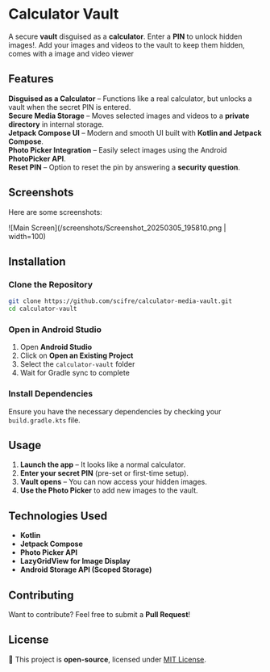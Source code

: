 # Calculator Vault 

A secure **vault** disguised as a **calculator**. Enter a **PIN** to unlock hidden images!. Add your images and videos to the vault to keep them hidden, comes with a image and video viewer

## Features

**Disguised as a Calculator** – Functions like a real calculator, but unlocks a vault when the secret PIN is entered.  
**Secure Media Storage** – Moves selected images and videos to a **private directory** in internal storage.  
**Jetpack Compose UI** – Modern and smooth UI built with **Kotlin and Jetpack Compose**.  
**Photo Picker Integration** – Easily select images using the Android **PhotoPicker API**.  
**Reset PIN** – Option to reset the pin by answering a **security question**.

## Screenshots

Here are some screenshots:

![Main Screen](/screenshots/Screenshot_20250305_195810.png | width=100)

## Installation

### Clone the Repository

```sh
git clone https://github.com/scifre/calculator-media-vault.git
cd calculator-vault
```

### Open in Android Studio

1. Open **Android Studio**
2. Click on **Open an Existing Project**
3. Select the `calculator-vault` folder
4. Wait for Gradle sync to complete

### Install Dependencies

Ensure you have the necessary dependencies by checking your `build.gradle.kts` file.

## Usage

1. **Launch the app** – It looks like a normal calculator.
2. **Enter your secret PIN** (pre-set or first-time setup).
3. **Vault opens** – You can now access your hidden images.
4. **Use the Photo Picker** to add new images to the vault.

## Technologies Used

- **Kotlin**
- **Jetpack Compose**
- **Photo Picker API**
- **LazyGridView for Image Display**
- **Android Storage API (Scoped Storage)**

## Contributing

Want to contribute? Feel free to submit a **Pull Request**!

## License

📜 This project is **open-source**, licensed under [MIT License](LICENSE).

